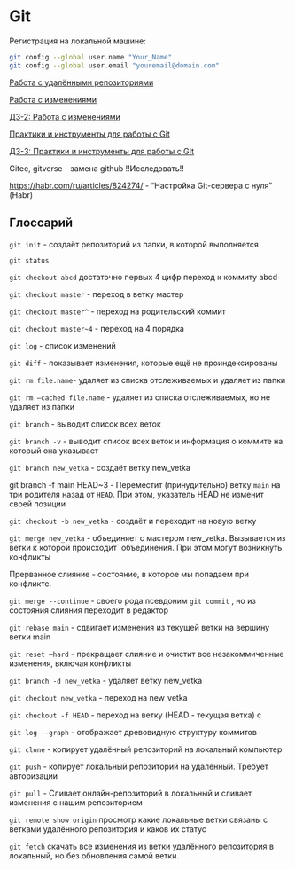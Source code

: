 # Git

Регистрация на локальной машине:

```bash
git config --global user.name "Your_Name"
git config --global user.email "youremail@domain.com"
```

[Работа с удалёнными репозиториями](git1.md) 

[Работа с изменениями](git2.md) 

[ДЗ-2: Работа с изменениями](https://github.com/AndrewNizovkin/git-test-project/blob/main/homework-2.md)


[Практики и инструменты для работы с Git](git3.md) 

[ДЗ-3: Практики и инструменты для работы с GIt](https://github.com/AndrewNizovkin/HomeWorks/blob/main/git_advanced_3/homework-3.md)

Gitee, gitverse - замена github !!Исследовать!!

https://habr.com/ru/articles/824274/ - “Настройка Git-сервера с нуля” (Habr)

## Глоссарий

`git init` - создаёт репозиторий из папки, в которой выполняется

`git status`

`git checkout abcd` достаточно первых 4 цифр переход к коммиту abcd

`git checkout master` - переход в ветку мастер

`git checkout master^` - переход на родительский коммит

`git checkout master~4` - переход на 4 порядка 

`git log` - список изменений

`git diff` - показывает изменения, которые ещё не проиндексированы

`git rm file.name`- удаляет из списка отслеживаемых и удаляет из папки

`git rm —cached file.name`  - удаляет из списка отслеживаемых, но не удаляет из папки

`git branch` - выводит список всех веток

`git branch -v` - выводит список всех веток и информация о коммите на который она указывает

`git branch new_vetka` - создаёт ветку new_vetka

git branch -f main HEAD~3 - Переместит (принудительно) ветку `main` на три родителя назад от `HEAD`. При этом, указатель HEAD не изменит своей позиции

`git checkout -b new_vetka`  - создаёт и переходит на новую ветку

`git merge new_vetka` - объединяет с мастером new_vetka. Вызывается из ветки к которой происходит` объединения. При этом могут возникнуть конфликты

Прерванное слияние - состояние, в которое мы попадаем при конфликте.

`git merge --continue` - своего рода псевдоним `git commit` , но из состояния слияния переходит в редактор

`git rebase main` - сдвигает изменения из текущей ветки на вершину ветки main 

`git reset —hard` - прекращает слияние и очистит все незакоммиченные изменения, включая конфликты

`git branch -d new_vetka` - удаляет  ветку new_vetka

`git checkout new_vetka` - переход на new_vetka

`git checkout -f HEAD`  - переход на ветку (HEAD - текущая ветка) с 

`git log --graph` - отображает древовидную структуру коммитов

`git clone` - копирует удалённый репозиторий на локальный компьютер

`git push` - копирует локальный репозиторий на удалённый. Требует авторизации

`git pull` - Сливает онлайн-репозиторий в локальный и сливает изменения с нашим репозиторием

`git remote show origin` просмотр какие локальные ветки связаны с ветками удалённого репозитория и каков их статус

`git fetch` скачать все изменения из ветки удалённого репозитория в локальный, но без обновления самой ветки.